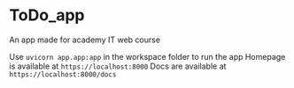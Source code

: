 # ToDo_app

An app made for academy IT web course

Use `uvicorn app.app:app` in the workspace folder to run the app
Homepage is available at `https://localhost:8000`
Docs are available at `https://localhost:8000/docs`
